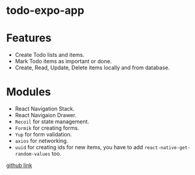 # todo-expo-app

# Features
- Create Todo lists and items.
- Mark Todo items as important or done.
- Create, Read, Update, Delete items locally and from database.

# Modules
- React Navigation Stack.
- React Navigaion Drawer.
- `Recoil` for state management.
- `Formik` for creating forms.
- `Yup` for form validation.
- `axios` for networking.
- `uuid` for creating ids for new items, you have to add `react-native-get-random-values` too.


[github link](https://github.com/OssNasr/todo-expo-app)
